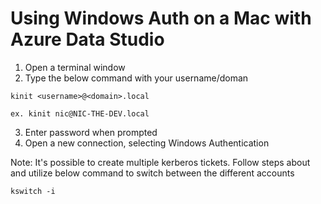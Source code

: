 # Using Windows Auth on a Mac with Azure Data Studio

1. Open a terminal window 
2. Type the below command with your username/doman

``` kinit <username>@<domain>.local ```

``` ex. kinit nic@NIC-THE-DEV.local ```

3. Enter password when prompted
4. Open a new connection, selecting Windows Authentication

Note: It's possible to create multiple kerberos tickets. Follow steps about and utilize below command to switch between the different accounts

``` kswitch -i ```